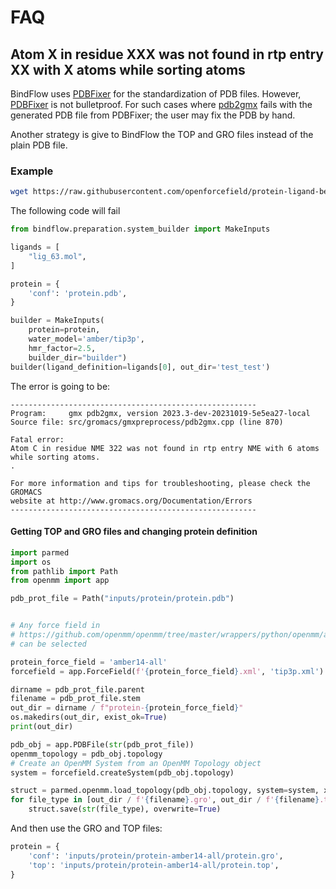 # FAQ

<!-- :::{dropdown} Atom X in residue XXX was not found in rtp entry XX with X atoms while sorting atoms
:open: -->

## Atom X in residue XXX was not found in rtp entry XX with X atoms while sorting atoms

BindFlow uses [PDBFixer](https://github.com/openmm/pdbfixer) for the standardization of PDB files. However, [PDBFixer](https://github.com/openmm/pdbfixer) is not bulletproof. For such cases where [pdb2gmx](https://manual.gromacs.org/current/onlinehelp/gmx-pdb2gmx.html) fails with the generated PDB file from PDBFixer; the user may fix the PDB by hand.

Another strategy is give to BindFlow the TOP and GRO files instead of the plain PDB file.

### Example

```bash
wget https://raw.githubusercontent.com/openforcefield/protein-ligand-benchmark/main/data/mcl1/01_protein/crd/protein.pdb
```

The following code will fail

```python
from bindflow.preparation.system_builder import MakeInputs

ligands = [
    "lig_63.mol",
]

protein = {
    'conf': 'protein.pdb',
}

builder = MakeInputs(
    protein=protein,
    water_model='amber/tip3p',
    hmr_factor=2.5,
    builder_dir="builder")
builder(ligand_definition=ligands[0], out_dir='test_test')
```

The error is going to be:

```
-------------------------------------------------------
Program:     gmx pdb2gmx, version 2023.3-dev-20231019-5e5ea27-local
Source file: src/gromacs/gmxpreprocess/pdb2gmx.cpp (line 870)

Fatal error:
Atom C in residue NME 322 was not found in rtp entry NME with 6 atoms
while sorting atoms.
.

For more information and tips for troubleshooting, please check the GROMACS
website at http://www.gromacs.org/Documentation/Errors
-------------------------------------------------------
```

#### Getting TOP and GRO files and changing protein definition

```python
import parmed
import os
from pathlib import Path
from openmm import app

pdb_prot_file = Path("inputs/protein/protein.pdb")


# Any force field in
# https://github.com/openmm/openmm/tree/master/wrappers/python/openmm/app/data
# can be selected

protein_force_field = 'amber14-all'
forcefield = app.ForceField(f'{protein_force_field}.xml', 'tip3p.xml')

dirname = pdb_prot_file.parent
filename = pdb_prot_file.stem
out_dir = dirname / f"protein-{protein_force_field}"
os.makedirs(out_dir, exist_ok=True)
print(out_dir)

pdb_obj = app.PDBFile(str(pdb_prot_file))
openmm_topology = pdb_obj.topology
# Create an OpenMM System from an OpenMM Topology object
system = forcefield.createSystem(pdb_obj.topology)

struct = parmed.openmm.load_topology(pdb_obj.topology, system=system, xyz=pdb_obj.positions)
for file_type in [out_dir / f'{filename}.gro', out_dir / f'{filename}.top']:
    struct.save(str(file_type), overwrite=True)
```

And then use the GRO and TOP files:

```python
protein = {
    'conf': 'inputs/protein/protein-amber14-all/protein.gro',
    'top': 'inputs/protein/protein-amber14-all/protein.top',
}
```
<!-- ::: -->
